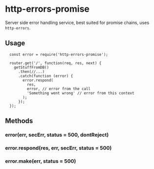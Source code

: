 # http-errors-promise
Server side error handling service, best suited for promise chains, uses `http-errors`.

## Usage
```(javascript)
  const error = require('http-errors-promise');
  
  router.get('/', function(req, res, next) {
    getStuffFromDB()
      .then(//...)
      .catch(function (error) {
        error.respond(
          res,
          error, // error from the call
          'Something went wrong' // error from this context
        );
      });
  });
```

## Methods
### error(err, secErr, status = 500, dontReject)

### error.respond(res, err, secErr, status = 500)

### error.make(err, status = 500)
